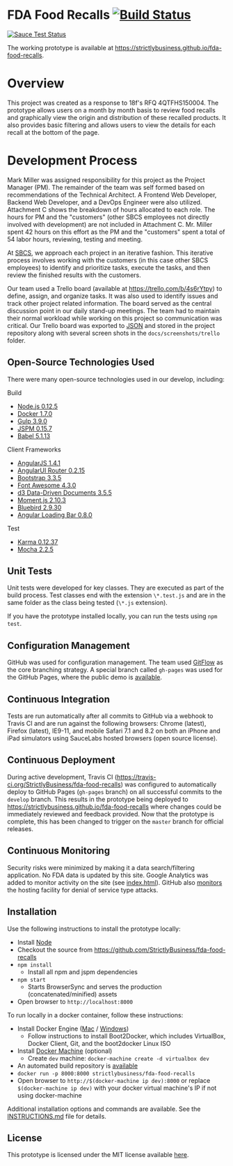 # FDA Food Recalls [![Build Status](https://travis-ci.org/StrictlyBusiness/fda-food-recalls.svg?branch=master)](https://travis-ci.org/StrictlyBusiness/fda-food-recalls)

[![Sauce Test Status](https://saucelabs.com/browser-matrix/techniq.svg)](https://saucelabs.com/u/techniq)

The working prototype is available at https://strictlybusiness.github.io/fda-food-recalls.

# Overview
This project was created as a response to 18f's RFQ 4QTFHS150004. The prototype allows users on a month by month basis to review food recalls and graphically view the origin and distribution of these recalled products. It also provides basic filtering and allows users to view the details for each recall at the bottom of the page.

# Development Process
Mark Miller was assigned responsibility for this project as the Project Manager (PM). The remainder of the team was self formed based on recommendations of the Technical Architect. A Frontend Web Developer, Backend Web Developer, and a DevOps Engineer were also utilized. Attachment C shows the breakdown of hours allocated to each role. The hours for PM and the "customers" (other SBCS employees not directly involved with development) are not included in Attachment C.  Mr. Miller spent 42 hours on this effort as the PM and the "customers" spent a total of 54 labor hours, reviewing, testing and meeting.

At [SBCS](http://www.sbcs.com), we approach each project in an iterative fashion. This iterative process involves working with the customers (in this case other SBCS employees) to identify and prioritize tasks, execute the tasks, and then review the finished results with the customers.

Our team used a Trello board (available at https://trello.com/b/4s6rYtpy) to define, assign, and organize tasks. It was also used to identify issues and track other project related information. The board served as the central discussion point in our daily stand-up meetings. The team had to maintain their normal workload while working on this project so communication was critical. Our Trello board was exported to [JSON](docs/trello.json) and stored in the project repository along with several screen shots in the `docs/screenshots/trello` folder.

## Open-Source Technologies Used
There were many open-source technologies used in our develop, including:

Build
- [Node.js 0.12.5](https://nodejs.org/)
- [Docker 1.7.0](https://www.docker.com/)
- [Gulp 3.9.0](http://gulpjs.com/)
- [JSPM 0.15.7](http://jspm.io/)
- [Babel 5.1.13](https://babeljs.io/)

Client Frameworks
- [AngularJS 1.4.1](https://angularjs.org/)
- [AngularUI Router 0.2.15](https://github.com/angular-ui/ui-router)
- [Bootstrap 3.3.5](http://getbootstrap.com/)
- [Font Awesome 4.3.0](http://fortawesome.github.io/Font-Awesome/)
- [d3 Data-Driven Documents 3.5.5](http://d3js.org/)
- [Moment.js 2.10.3](http://momentjs.com/)
- [Bluebird 2.9.30](https://github.com/petkaantonov/bluebird)
- [Angular Loading Bar 0.8.0](https://chieffancypants.github.io/angular-loading-bar/)

Test
- [Karma 0.12.37](http://karma-runner.github.io/0.12/index.html)
- [Mocha 2.2.5](http://mochajs.org/)

## Unit Tests
Unit tests were developed for key classes. They are executed as part of the build process. Test classes end with the extension `\*.test.js` and are in the same folder as the class being tested (`\*.js` extension).

If you have the prototype installed locally, you can run the tests using `npm test`.

## Configuration Management
GitHub was used for configuration management. The team used [GitFlow](http://nvie.com/posts/a-successful-git-branching-model/) as the core branching strategy. A special branch called `gh-pages` was used for the GitHub Pages, where the public demo is [available](https://strictlybusiness.github.io/fda-food-recalls).

## Continuous Integration
Tests are run automatically after all commits to GitHub via a webhook to Travis CI and are run against the following browsers: Chrome (latest), Firefox (latest), IE9-11, and mobile Safari 7.1 and 8.2 on both an iPhone and iPad simulators using SauceLabs hosted browsers (open source license).

## Continuous Deployment
During active development, Travis CI (https://travis-ci.org/StrictlyBusiness/fda-food-recalls) was configured to automatically deploy to GitHub Pages (`gh-pages` branch) on all successful commits to the `develop` branch. This results in the prototype being deployed to https://strictlybusiness.github.io/fda-food-recalls where changes could be immediately reviewed and feedback provided. Now that the prototype is complete, this has been changed to trigger on the `master` branch for official releases.

## Continuous Monitoring
Security risks were minimized by making it a data search/filtering application. No FDA data is updated by this site. Google Analytics was added to monitor activity on the site (see [index.html](index.html#L54)). GitHub also [monitors](https://status.github.com) the hosting facility for denial of service type attacks.

## Installation
Use the following instructions to install the prototype locally:

- Install [Node](https://nodejs.org/)
- Checkout the source from https://github.com/StrictlyBusiness/fda-food-recalls
- `npm install`
  - Install all npm and jspm dependencies
- `npm start`
  - Starts BrowserSync and serves the production (concatenated/minified) assets
- Open browser to `http://localhost:8000`

To run locally in a docker container, follow these instructions:

- Install Docker Engine ([Mac](https://docs.docker.com/machine/install-machine/) / [Windows](https://docs.docker.com/installation/windows/))
  - Follow instructions to install Boot2Docker, which includes VirtualBox, Docker Client, Git, and the boot2docker Linux ISO
- Install [Docker Machine](https://docs.docker.com/machine/install-machine/) (optional)
  - Create `dev` machine: `docker-machine create -d virtualbox dev`
- An automated build repository is [available](https://registry.hub.docker.com/u/strictlybusiness/fda-food-recalls/)
- `docker run -p 8000:8000 strictlybusiness/fda-food-recalls`
- Open browser to `http://$(docker-machine ip dev):8000` or replace `$(docker-machine ip dev)` with your docker virtual machine's IP if not using docker-machine

Additional installation options and commands are available. See the [INSTRUCTIONS.md](INSTRUCTIONS.md) file for details.

## License
This prototype is licensed under the MIT license available [here](LICENSE).
